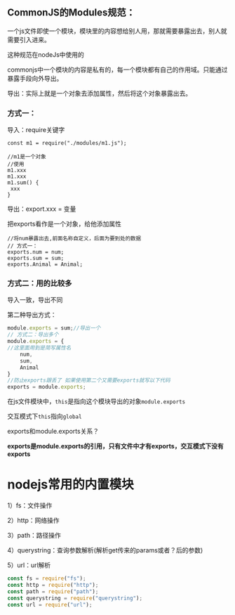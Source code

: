 ## CommonJS的Modules规范：

一个js文件即使一个模块，模块里的内容想给别人用，那就需要暴露出去，别人就需要引入进来。

这种规范在nodeJs中使用的

commonjs中一个模块的内容是私有的，每一个模块都有自己的作用域。只能通过暴露手段向外导出。



导出：实际上就是一个对象去添加属性，然后将这个对象暴露出去。

### 方式一：

导入：require关键字

```nodejs
const m1 = require("./modules/m1.js");

//m1是一个对象
//使用
m1.xxx
m1.xxx
m1.sum() {
 xxx
}
```

导出：export.xxx = 变量

把exports看作是一个对象，给他添加属性

```nodejs
//将num暴露出去,前面名称自定义，后面为要到处的数据
// 方式一：
exports.num = num;
exports.sum = sum;
exports.Animal = Animal;
```

### 方式二：用的比较多

导入一致，导出不同

第二种导出方式：

```js
module.exports = sum;//导出一个
// 方式二：导出多个
module.exports = {
//这里面用到是简写属性名
    num,
    sum,
    Animal
}
//防止exports跟丢了 如果使用第二个又需要exports就写以下代码
exports = module.exports;
```

在js文件模块中，`this`是指向这个模块导出的对象`module.exports`

交互模式下`this`指向`global`

exports和module.exports关系？

**exports是module.exports的引用，只有文件中才有exports，交互模式下没有exports**



# nodejs常用的内置模块

1）fs：文件操作

2）http：网络操作

3）path：路径操作

4）querystring：查询参数解析(解析get传来的params或者？后的参数)

5）url：url解析

```js
const fs = require("fs");
const http = require("http");
const path = require("path");
const querystring = require("querystring");
const url = require("url");
```

